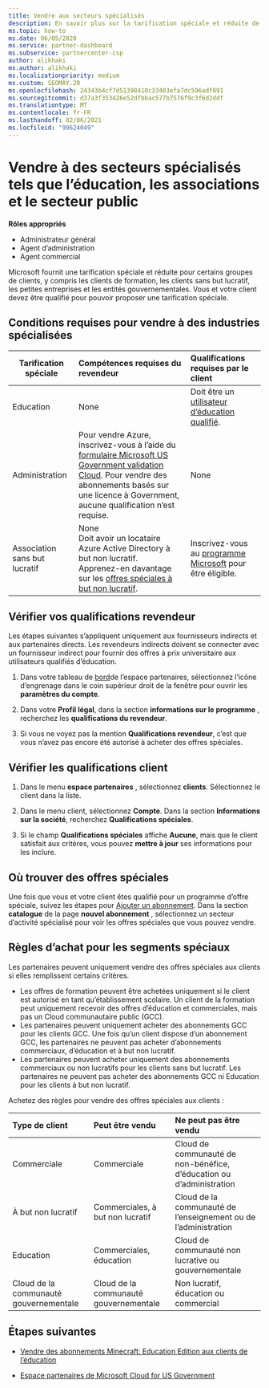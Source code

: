 ```yaml
---
title: Vendre aux secteurs spécialisés
description: En savoir plus sur la tarification spéciale et réduite de Microsoft pour certains groupes de clients, y compris les clients de formation, les clients sans but lucratif et les administrations.
ms.topic: how-to
ms.date: 06/05/2020
ms.service: partner-dashboard
ms.subservice: partnercenter-csp
author: alikhaki
ms.author: alikhaki
ms.localizationpriority: medium
ms.custom: SEOMAY.20
ms.openlocfilehash: 24343b4cf7d51398410c33403efa7dc596adf891
ms.sourcegitcommit: d37a3f353426e52dfbbac577b7576f9c3f6d2ddf
ms.translationtype: MT
ms.contentlocale: fr-FR
ms.lasthandoff: 02/06/2021
ms.locfileid: "99624049"
---
```

# <a name="sell-to-specialized-industries-like-education-non-profit-and-government-users"></a>Vendre à des secteurs spécialisés tels que l’éducation, les associations et le secteur public

**Rôles appropriés**

- Administrateur général
- Agent d’administration
- Agent commercial

Microsoft fournit une tarification spéciale et réduite pour certains groupes de clients, y compris les clients de formation, les clients sans but lucratif, les petites entreprises et les entités gouvernementales. Vous et votre client devez être qualifié pour pouvoir proposer une tarification spéciale. 

## <a name="requirements-to-sell-to-specialized-industries"></a>Conditions requises pour vendre à des industries spécialisées

|**Tarification spéciale**   |**Compétences requises du revendeur**   |**Qualifications requises par le client**   |
|----------------------------|:---------------------------------|:------------------------------------------|
|Education   |None   | Doit être un [utilisateur d’éducation qualifié](https://www.microsoftvolumelicensing.com/DocumentSearch.aspx?Mode=3&DocumentTypeId=7).   |
|Administration   |Pour vendre Azure, inscrivez-vous à l’aide du [formulaire Microsoft US Government validation Cloud](https://azuregov.microsoft.com/csp). Pour vendre des abonnements basés sur une licence à Government, aucune qualification n’est requise.|   None|
|Association sans but lucratif  |None<br/> Doit avoir un locataire Azure Active Directory à but non lucratif.<br/> Apprenez-en davantage sur les [offres spéciales à but non lucratif](https://assetsprod.microsoft.com/mpn/nonprofit-skus-in-csp-faq.pdf).   |Inscrivez-vous au [programme Microsoft](https://nonprofit.microsoft.com/#/register) pour être éligible.   |

## <a name="check-your-reseller-qualifications"></a>Vérifier vos qualifications revendeur

Les étapes suivantes s’appliquent uniquement aux fournisseurs indirects et aux partenaires directs. Les revendeurs indirects doivent se connecter avec un fournisseur indirect pour fournir des offres à prix universitaire aux utilisateurs qualifiés d’éducation.

1. Dans votre tableau de [bord](https://partner.microsoft.com/dashboard)de l’espace partenaires, sélectionnez l’icône d’engrenage dans le coin supérieur droit de la fenêtre pour ouvrir les **paramètres du compte**.

2. Dans votre **Profil légal**, dans la section **informations sur le programme** , recherchez les **qualifications du revendeur**.

3. Si vous ne voyez pas la mention **Qualifications revendeur**, c’est que vous n’avez pas encore été autorisé à acheter des offres spéciales.

## <a name="check-the-customer-qualifications"></a>Vérifier les qualifications client

1. Dans le menu **espace partenaires** , sélectionnez **clients**. Sélectionnez le client dans la liste.

2. Dans le menu client, sélectionnez **Compte**. Dans la section **Informations sur la société**, recherchez **Qualifications spéciales**.

3. Si le champ **Qualifications spéciales** affiche **Aucune**, mais que le client satisfait aux critères, vous pouvez **mettre à jour** ses informations pour les inclure.

## <a name="where-to-find-special-offers"></a>Où trouver des offres spéciales

Une fois que vous et votre client êtes qualifié pour un programme d’offre spéciale, suivez les étapes pour [Ajouter un abonnement](create-a-new-subscription.md). Dans la section **catalogue** de la page **nouvel abonnement** , sélectionnez un secteur d’activité spécialisé pour voir les offres spéciales que vous pouvez vendre.

## <a name="purchase-rules-for-special-segments"></a>Règles d’achat pour les segments spéciaux

Les partenaires peuvent uniquement vendre des offres spéciales aux clients si elles remplissent certains critères. 

- Les offres de formation peuvent être achetées uniquement si le client est autorisé en tant qu’établissement scolaire. Un client de la formation peut uniquement recevoir des offres d’éducation et commerciales, mais pas un Cloud communautaire public (GCC).
- Les partenaires peuvent uniquement acheter des abonnements GCC pour les clients GCC. Une fois qu’un client dispose d’un abonnement GCC, les partenaires ne peuvent pas acheter d’abonnements commerciaux, d’éducation et à but non lucratif. 
- Les partenaires peuvent acheter uniquement des abonnements commerciaux ou non lucratifs pour les clients sans but lucratif. Les partenaires ne peuvent pas acheter des abonnements GCC ni Education pour les clients à but non lucratif.

Achetez des règles pour vendre des offres spéciales aux clients :

|**Type de client**   |**Peut être vendu**   |**Ne peut pas être vendu**   |
|:----------------------------|:---------------------------------|:------------------------------------------|
| Commerciale |Commerciale | Cloud de communauté de non-bénéfice, d’éducation ou d’administration |
| À but non lucratif |Commerciales, à but non lucratif | Cloud de la communauté de l’enseignement ou de l’administration |
| Education |Commerciales, éducation | Cloud de communauté non lucrative ou gouvernementale |
| Cloud de la communauté gouvernementale |Cloud de la communauté gouvernementale | Non lucratif, éducation ou commercial |

## <a name="next-steps"></a>Étapes suivantes

- [Vendre des abonnements Minecraft: Education Edition aux clients de l’éducation](minecraft-subscriptions.md)

- [Espace partenaires de Microsoft Cloud for US Government](partner-center-for-microsoft-us-govt-cloud.md)
